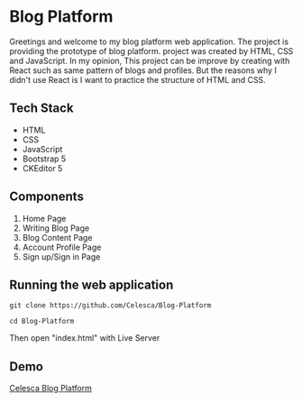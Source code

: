 # Blog Platform
Greetings and welcome to my blog platform web application. The project is providing the prototype of blog platform.
project was created by HTML, CSS and JavaScript. 
In my opinion, This project can be improve by creating with React such as same pattern of blogs and profiles.
But the reasons why I didn't use React is I want to practice the structure of HTML and CSS.

## Tech Stack
- HTML
- CSS
- JavaScript
- Bootstrap 5
- CKEditor 5

## Components
1. Home Page
2. Writing Blog Page
3. Blog Content Page
4. Account Profile Page
5. Sign up/Sign in Page

## Running the web application
```
git clone https://github.com/Celesca/Blog-Platform

cd Blog-Platform
```
Then open "index.html" with Live Server

## Demo
[Celesca Blog Platform](https://Celesca.github.io)
